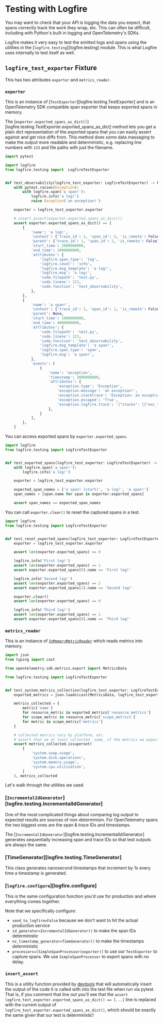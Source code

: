 # Testing with Logfire

You may want to check that your API is logging the data you expect, that spans correctly track the work they wrap, etc.
This can often be difficult, including with Python's built in logging and OpenTelemetry's SDKs.

Logfire makes it very easy to test the emitted logs and spans using the utilities in the
[`logfire.testing`][logfire.testing] module.
This is what Logfire uses internally to test itself as well.

## `logfire_test_exporter` Fixture

This has two attributes `exporter` and `metrics_reader`.

### `exporter`

This is an instance of [`TestExporter`][logfire.testing.TestExporter] and is an OpenTelemetry SDK compatible
span exporter that keeps exported spans in memory.

The [`exporter.exported_spans_as_dict()`][logfire.testing.TestExporter.exported_spans_as_dict] method lets you get
a plain dict representation of the exported spans that you can easily assert against and get nice diffs from.
This method does some data massaging to make the output more readable and deterministic, e.g. replacing line
numbers with `123` and file paths with just the filename.

```py
import pytest

import logfire
from logfire.testing import  LogfireTestExporter


def test_observability(logfire_test_exporter: LogfireTestExporter) -> None:
    with pytest.raises(Exception):
        with logfire.span('a span!'):
            logfire.info('a log!')
            raise Exception('an exception!')

    exporter = logfire_test_exporter.exporter

    # insert_assert(exporter.exported_spans_as_dict())
    assert exporter.exported_spans_as_dict() == [
        {
            'name': 'a log!',
            'context': {'trace_id': 1, 'span_id': 3, 'is_remote': False},
            'parent': {'trace_id': 1, 'span_id': 1, 'is_remote': False},
            'start_time': 2000000000,
            'end_time': 2000000000,
            'attributes': {
                'logfire.span_type': 'log',
                'logfire.level': 'info',
                'logfire.msg_template': 'a log!',
                'logfire.msg': 'a log!',
                'code.filepath': 'test.py',
                'code.lineno': 123,
                'code.function': 'test_observability',
            },
        },
        {
            'name': 'a span!',
            'context': {'trace_id': 1, 'span_id': 1, 'is_remote': False},
            'parent': None,
            'start_time': 1000000000,
            'end_time': 4000000000,
            'attributes': {
                'code.filepath': 'test.py',
                'code.lineno': 123,
                'code.function': 'test_observability',
                'logfire.msg_template': 'a span!',
                'logfire.span_type': 'span',
                'logfire.msg': 'a span!',
            },
            'events': [
                {
                    'name': 'exception',
                    'timestamp': 3000000000,
                    'attributes': {
                        'exception.type': 'Exception',
                        'exception.message': 'an exception!',
                        'exception.stacktrace': 'Exception: an exception!',
                        'exception.escaped': 'True',
                        'exception.logfire.trace': '{"stacks": [{"exc_type": "Exception", "exc_value": "an exception!", "syntax_error": null, "is_cause": false, "frames": [{"filename": "test.py", "lineno": 123, "name": "test_observability", "line": "", "locals": null}]}]}',
                    },
                }
            ],
        },
    ]
```

You can access exported spans by `exporter.exported_spans`.

```py
import logfire
from logfire.testing import LogfireTestExporter


def test_exported_spans(logfire_test_exporter: LogfireTestExporter) -> None:
    with logfire.span('a span!'):
        logfire.info('a log!')

    exporter = logfire_test_exporter.exporter

    expected_span_names = ['a span! (start)', 'a log!', 'a span!']
    span_names = [span.name for span in exporter.exported_spans]

    assert span_names == expected_span_names
```

You can call `exporter.clear()` to reset the captured spans in a test.

```py
import logfire
from logfire.testing import LogfireTestExporter


def test_reset_exported_spans(logfire_test_exporter: LogfireTestExporter) -> None:
    exporter = logfire_test_exporter.exporter

    assert len(exporter.exported_spans) == 0

    logfire.info('First log!')
    assert len(exporter.exported_spans) == 1
    assert exporter.exported_spans[0].name == 'First log!'

    logfire.info('Second log!')
    assert len(exporter.exported_spans) == 2
    assert exporter.exported_spans[1].name == 'Second log!'

    exporter.clear()
    assert len(exporter.exported_spans) == 0

    logfire.info('Third log!')
    assert len(exporter.exported_spans) == 1
    assert exporter.exported_spans[0].name == 'Third log!'
```

### `metrics_reader`
This is an instance of [`InMemoryMetricReader`](https://opentelemetry-python.readthedocs.io/en/latest/sdk/metrics.export.html#opentelemetry.sdk.metrics.export.InMemoryMetricReader)
which reads metrics into memory.

```py
import json
from typing import cast

from opentelemetry.sdk.metrics.export import MetricsData

from logfire.testing import LogfireTestExporter


def test_system_metrics_collection(logfire_test_exporter: LogfireTestExporter) -> None:
    exported_metrics = json.loads(cast(MetricsData, logfire_test_exporter.metrics_reader.get_metrics_data()).to_json())  # type: ignore

    metrics_collected = {
        metric['name']
        for resource_metric in exported_metrics['resource_metrics']
        for scope_metric in resource_metric['scope_metrics']
        for metric in scope_metric['metrics']
    }

    # collected metrics vary by platform, etc.
    # assert that we at least collected _some_ of the metrics we expect
    assert metrics_collected.issuperset(
        {
            'system.swap.usage',
            'system.disk.operations',
            'system.memory.usage',
            'system.cpu.utilization',
        }
    ), metrics_collected
```

Let's walk through the utilities we used.

### [`IncrementalIdGenerator`][logfire.testing.IncrementalIdGenerator]

One of the most complicated things about comparing log output to expected results are sources of non-determinism.
For OpenTelemetry spans the two biggest ones are the span & trace IDs and timestamps.

The [`IncrementalIdGenerator`][logfire.testing.IncrementalIdGenerator] generates sequentially increasing span
and trace IDs so that test outputs are always the same.

### [TimeGenerator][logfire.testing.TimeGenerator]

This class generates nanosecond timestamps that increment by 1s every time a timestamp is generated.

### [`logfire.configure`][logfire.configure]

This is the same configuration function you'd use for production and where everything comes together.

Note that we specifically configure:

- `send_to_logfire=False` because we don't want to hit the actual production service
- `id_generator=IncrementalIdGenerator()` to make the span IDs deterministic
- `ns_timestamp_generator=TimeGenerator()` to make the timestamps deterministic
- `processors=[SimpleSpanProcessor(exporter)]` to use our `TestExporter` to capture spans. We use `SimpleSpanProcessor` to export spans with no delay.

### `insert_assert`

This is a utility function provided by [devtools](https://github.com/samuelcolvin/python-devtools) that will automatically insert the output of the code it is called with into the test file when run via pytest. That is, if you comment that line out you'll see that the `assert logfire_test_exporter.exported_spans_as_dict() == [...]` line is replaced with the current output of `logfire_test_exporter.exported_spans_as_dict()`, which should be exactly the same given that our test is deterministic!
